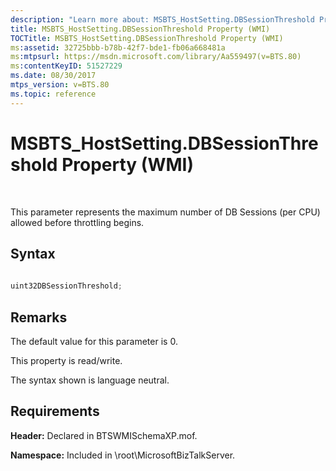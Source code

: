 ```yaml
---
description: "Learn more about: MSBTS_HostSetting.DBSessionThreshold Property (WMI)"
title: MSBTS_HostSetting.DBSessionThreshold Property (WMI)
TOCTitle: MSBTS_HostSetting.DBSessionThreshold Property (WMI)
ms:assetid: 32725bbb-b78b-42f7-bde1-fb06a668481a
ms:mtpsurl: https://msdn.microsoft.com/library/Aa559497(v=BTS.80)
ms:contentKeyID: 51527229
ms.date: 08/30/2017
mtps_version: v=BTS.80
ms.topic: reference
---
```


# MSBTS\_HostSetting.DBSessionThreshold Property (WMI)

 

This parameter represents the maximum number of DB Sessions (per CPU) allowed before throttling begins.

## Syntax

```C#
  
uint32DBSessionThreshold;  
```

## Remarks

The default value for this parameter is 0.

This property is read/write.

The syntax shown is language neutral.

## Requirements

**Header:** Declared in BTSWMISchemaXP.mof.

**Namespace:** Included in \\root\\MicrosoftBizTalkServer.

